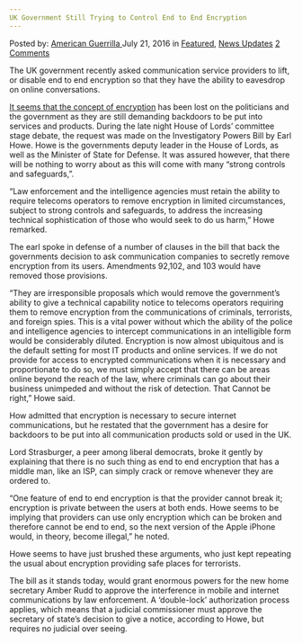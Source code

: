```yaml
---
UK Government Still Trying to Control End to End Encryption
---
```

<article class="post-listing post-14854 post type-post status-publish format-standard has-post-thumbnail hentry  tag-control tag-encryption tag-government tag-uk">
    <div class="post-inner">
        <span>Posted by: <a href="https://www.deepdotweb.com/author/americanguerrilla/" title="">American Guerrilla </a></span>
    <span>July 21, 2016</span>
    <span>in <a href="https://www.deepdotweb.com/category/deepdot-news/" rel="category tag">Featured</a>, <a href="https://www.deepdotweb.com/category/news-updates/" rel="category tag">News Updates</a></span>
    <span><a href="https://www.deepdotweb.com/2016/07/21/uk-government-still-trying-control-end-end-encryption/#comments">2 Comments</a></span>
    </p>
    <div class="clear"></div>
    <div class="entry">
    <p>The UK government recently asked communication service providers to lift, or disable end to end encryption so that they have the ability to eavesdrop on online conversations.</p>
    <p><a href="http://www.theinquirer.net/inquirer/news/2464928/snoopers-charter-government-still-intent-on-control-over-end-to-end-internet-encryption">It seems that the concept of encryption</a> has been lost on the politicians and the government as they are still demanding backdoors to be put into services and products. During the late night House of Lords’ committee stage debate, the request was made on the Investigatory Powers Bill by Earl Howe. Howe is the governments deputy leader in the House of Lords, as well as the Minister of State for Defense. It was assured however, that there will be nothing to worry about as this will come with many “strong controls and safeguards,”.</p>
    <p>“Law enforcement and the intelligence agencies must retain the ability to require telecoms operators to remove encryption in limited circumstances, subject to strong controls and safeguards, to address the increasing technical sophistication of those who would seek to do us harm,” Howe remarked.</p>
    <p>The earl spoke in defense of a number of clauses in the bill that back the governments decision to ask communication companies to secretly remove encryption from its users. Amendments 92,102, and 103 would have removed those provisions.</p>
    <p>“They are irresponsible proposals which would remove the government’s ability to give a technical capability notice to telecoms operators requiring them to remove encryption from the communications of criminals, terrorists, and foreign spies. This is a vital power without which the ability of the police and intelligence agencies to intercept communications in an intelligible form would be considerably diluted. Encryption is now almost ubiquitous and is the default setting for most IT products and online services. If we do not provide for access to encrypted communications when it is necessary and proportionate to do so, we must simply accept that there can be areas online beyond the reach of the law, where criminals can go about their business unimpeded and without the risk of detection. That Cannot be right,” Howe said.</p>
    <p>How admitted that encryption is necessary to secure internet communications, but he restated that the government has a desire for backdoors to be put into all communication products sold or used in the UK.</p>
    <p>Lord Strasburger, a peer among liberal democrats, broke it gently by explaining that there is no such thing as end to end encryption that has a middle man, like an ISP, can simply crack or remove whenever they are ordered to.</p>
    <p>“One feature of end to end encryption is that the provider cannot break it; encryption is private between the users at both ends. Howe seems to be implying that providers can use only encryption which can be broken and therefore cannot be end to end, so the next version of the Apple iPhone would, in theory, become illegal,” he noted.</p>
    <p>Howe seems to have just brushed these arguments, who just kept repeating the usual about encryption providing safe places for terrorists.</p>
    <p>The bill as it stands today, would grant enormous powers for the new home secretary Amber Rudd to approve the interference in mobile and internet communications by law enforcement. A ‘double-lock’ authorization process applies, which means that a judicial commissioner must approve the secretary of state’s decision to give a notice, according to Howe, but requires no judicial over seeing.</p>
    </div>
    <span style="display:none"><a href="https://www.deepdotweb.com/tag/control/" rel="tag">control</a> <a href="https://www.deepdotweb.com/tag/encryption/" rel="tag">encryption</a> <a href="https://www.deepdotweb.com/tag/government/" rel="tag">government</a> <a href="https://www.deepdotweb.com/tag/uk/" rel="tag">uk</a></span> <span style="display:none" class="updated">2016-07-21</span>
    <div style="display:none" class="vcard author" itemprop="author" itemscope itemtype="http://schema.org/Person"><strong class="fn" itemprop="name"><a href="https://www.deepdotweb.com/author/americanguerrilla/" title="Posts by American Guerrilla" rel="author">American Guerrilla</a></strong></div>
    </div>
</article>

